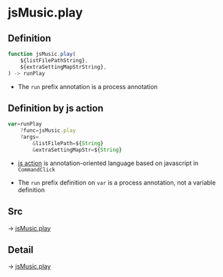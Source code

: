 # jsMusic.play

## Definition

```js.js
function jsMusic.play(
	${listFilePathString},
	${extraSettingMapStrString},
) -> runPlay
```

- The `run` prefix annotation is a process annotation
## Definition by js action

```js.js
var=runPlay
	?func=jsMusic.play
	?args=
		&listFilePath=${String}
		&extraSettingMapStr=${String}
```

- [js action](#) is annotation-oriented language based on javascript in `CommandClick`

- The `run` prefix definition on `var` is a process annotation, not a variable definition

## Src

-> [jsMusic.play](https://github.com/puutaro/CommandClick/blob/master/app/src/main/java/com/puutaro/commandclick/fragment_lib/terminal_fragment/js_interface/JsMusic.kt#L20)

## Detail

-> [jsMusic.play](https://github.com/puutaro/CommandClick/blob/master/md/developer/js_interface/details/JsMusic/play.md)
